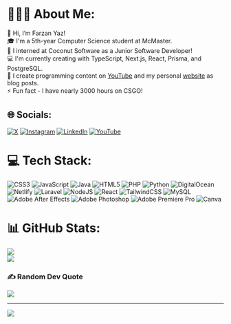 # 👨🏼‍🎨 About Me:
👋 Hi, I’m Farzan Yaz!<br>🎓 I'm a 5th-year Computer Science student at McMaster.<br>🥥 I interned at Coconut Software as a Junior Software Developer!<br>💻 I'm currently creating with TypeScript, Next.js, React, Prisma, and PostgreSQL.<br>🎥 I create programming content on [YouTube](https://www.youtube.com/@farzany) and my personal [website](https://farzanyaz.com/posts) as blog posts.<br>⚡️ Fun fact - I have nearly 3000 hours on CSGO!


## 🌐 Socials:
[![X](https://img.shields.io/badge/X-black.svg?logo=X&logoColor=white)](https://x.com/farzanyaz) [![Instagram](https://img.shields.io/badge/Instagram-%23E4405F.svg?logo=Instagram&logoColor=white)](https://instagram.com/farzany) [![LinkedIn](https://img.shields.io/badge/LinkedIn-%230077B5.svg?logo=linkedin&logoColor=white)](https://linkedin.com/in/farzany) [![YouTube](https://img.shields.io/badge/YouTube-%23FF0000.svg?logo=YouTube&logoColor=white)](https://www.youtube.com/@farzany) 

# 💻 Tech Stack:
![CSS3](https://img.shields.io/badge/css3-%231572B6.svg?style=flat&logo=css3&logoColor=white) ![JavaScript](https://img.shields.io/badge/javascript-%23323330.svg?style=flat&logo=javascript&logoColor=%23F7DF1E) ![Java](https://img.shields.io/badge/java-%23ED8B00.svg?style=flat&logo=java&logoColor=white) ![HTML5](https://img.shields.io/badge/html5-%23E34F26.svg?style=flat&logo=html5&logoColor=white) ![PHP](https://img.shields.io/badge/php-%23777BB4.svg?style=flat&logo=php&logoColor=white) ![Python](https://img.shields.io/badge/python-3670A0?style=flat&logo=python&logoColor=ffdd54) ![DigitalOcean](https://img.shields.io/badge/DigitalOcean-%230167ff.svg?style=flat&logo=digitalOcean&logoColor=white) ![Netlify](https://img.shields.io/badge/netlify-%23000000.svg?style=flat&logo=netlify&logoColor=#00C7B7) ![Laravel](https://img.shields.io/badge/laravel-%23FF2D20.svg?style=flat&logo=laravel&logoColor=white) ![NodeJS](https://img.shields.io/badge/node.js-6DA55F?style=flat&logo=node.js&logoColor=white) ![React](https://img.shields.io/badge/react-%2320232a.svg?style=flat&logo=react&logoColor=%2361DAFB) ![TailwindCSS](https://img.shields.io/badge/tailwindcss-%2338B2AC.svg?style=flat&logo=tailwind-css&logoColor=white) ![MySQL](https://img.shields.io/badge/mysql-%2300f.svg?style=flat&logo=mysql&logoColor=white) ![Adobe After Effects](https://img.shields.io/badge/Adobe%20After%20Effects-9999FF.svg?style=flat&logo=Adobe%20After%20Effects&logoColor=white) ![Adobe Photoshop](https://img.shields.io/badge/adobephotoshop-%2331A8FF.svg?style=flat&logo=adobephotoshop&logoColor=white) ![Adobe Premiere Pro](https://img.shields.io/badge/Adobe%20Premiere%20Pro-9999FF.svg?style=flat&logo=Adobe%20Premiere%20Pro&logoColor=white) ![Canva](https://img.shields.io/badge/Canva-%2300C4CC.svg?style=flat&logo=Canva&logoColor=white)
# 📊 GitHub Stats:
![](https://github-readme-streak-stats.herokuapp.com/?user=farzany&theme=dark&hide_border=false)<br/>
![](https://github-readme-stats.vercel.app/api/top-langs/?username=farzany&theme=dark&hide_border=false&include_all_commits=false&count_private=true&layout=compact)

### ✍️ Random Dev Quote
![](https://quotes-github-readme.vercel.app/api?type=horizontal&theme=radical)

---
[![](https://visitcount.itsvg.in/api?id=farzany&icon=0&color=0)](https://visitcount.itsvg.in)

<!-- Proudly created with GPRM ( https://gprm.itsvg.in ) -->

<!---
farzany/farzany is a ✨ special ✨ repository because its `README.md` (this file) appears on your GitHub profile.
You can click the Preview link to take a look at your changes.
--->



